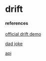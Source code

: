 # drift

#### references

[official drift demo](http://embed.vidyard.com/share/eZmcT9Fur9Hdh9UC9yuoQh)


[dad joke](https://icanhazdadjoke.com/api#fetch-a-dad-joke)

[api](https://devdocs.drift.com/docs/using-drift-apis)
